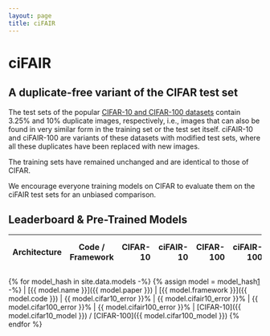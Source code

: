 ```yaml
---
layout: page
title: ciFAIR
---
```


ciFAIR
======

A duplicate-free variant of the CIFAR test set
----------------------------------------------

The test sets of the popular [CIFAR-10 and CIFAR-100 datasets][1] contain 3.25% and 10% duplicate images, respectively, i.e., images that can also be found in very similar form in the training set or the test set itself.
ciFAIR-10 and ciFAIR-100 are variants of these datasets with modified test sets, where all these duplicates have been replaced with new images.

The training sets have remained unchanged and are identical to those of CIFAR.

We encourage everyone training models on CIFAR to evaluate them on the ciFAIR test sets for an unbiased comparison.


Leaderboard & Pre-Trained Models
--------------------------------

| Architecture | Code / Framework | CIFAR-10 | ciFAIR-10 | CIFAR-100 | ciFAIR-100 | Pre-Trained Models |
|--------------|------------------|---------:|----------:|----------:|-----------:|--------------------|
{% for model_hash in site.data.models -%}
{% assign model = model_hash[1] -%}
| [{{ model.name }}]({{ model.paper }}) | [{{ model.framework }}]({{ model.code }}) | {{ model.cifar10_error }}% | {{ model.cifair10_error }}% | {{ model.cifar100_error }}% | {{ model.cifair100_error }}% | [CIFAR-10]({{ model.cifar10_model }}) / [CIFAR-100]({{ model.cifar100_model }})
{% endfor %}



[1]: https://www.cs.toronto.edu/~kriz/cifar.html